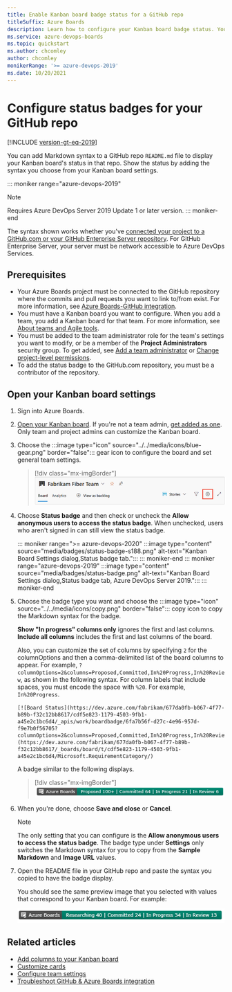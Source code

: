 ```yaml
---
title: Enable Kanban board badge status for a GitHub repo
titleSuffix: Azure Boards
description: Learn how to configure your Kanban board badge status. You can configure the badge status to appear on your GitHub repo. 
ms.service: azure-devops-boards
ms.topic: quickstart
ms.author: chcomley
author: chcomley
monikerRange: '>= azure-devops-2019'
ms.date: 10/20/2021
---
```


# Configure status badges for your GitHub repo 

[!INCLUDE [version-gt-eq-2019](../../includes/version-gt-eq-2019.md)] 
 
You can add Markdown syntax to a GitHub repo `README.md` file to display your Kanban board's status in that repo. Show the status by adding the syntax you choose from your Kanban board settings.  

::: moniker range="azure-devops-2019"
> [!NOTE]   
> Requires Azure DevOps Server 2019 Update 1 or later version. 
::: moniker-end

The syntax shown works whether you've [connected your project to a GitHub.com or your GitHub Enterprise Server repository](connect-to-github.md). For GitHub Enterprise Server, your server must be network accessible to Azure DevOps Services. 

## Prerequisites 

* Your Azure Boards project must be connected to the GitHub repository where the commits and pull requests you want to link to/from exist. For more information, see [Azure Boards-GitHub integration](index.md).  
* You must have a Kanban board you want to configure. When you add a team, you add a Kanban board for that team. For more information, see [About teams and Agile tools](../../organizations/settings/about-teams-and-settings.md).
* You must be added to the team administrator role for the team's settings you want to modify, or be a member of the **Project Administrators** security group. To get added, see [Add a team administrator](../../organizations/settings/add-team-administrator.md) or [Change project-level permissions](../../organizations/security/change-project-level-permissions.md).
* To add the status badge to the GitHub.com repository, you must be a contributor of the repository.  


## Open your Kanban board settings 

1. Sign into Azure Boards. 

1.  [Open your Kanban board](../boards/kanban-quickstart.md). If you're not a team admin, [get added as one](../../organizations/settings/add-team-administrator.md). Only team and project admins can customize the Kanban board.

1. Choose the  :::image type="icon" source="../../media/icons/blue-gear.png" border="false":::  gear icon to configure the board and set general team settings.  

	> [!div class="mx-imgBorder"]
	> ![Open board settings for a team, vert nav](../../organizations/settings/media/configure-team/open-board-settings.png)  

1. Choose **Status badge** and then check or uncheck the **Allow anonymous users to access the status badge**. When unchecked, users who aren't signed in can still view the status badge.

	::: moniker range=">= azure-devops-2020"
	:::image type="content" source="media/badges/status-badge-s188.png" alt-text="Kanban Board Settings dialog,Status badge tab.":::
	::: moniker-end
	::: moniker range="azure-devops-2019"
	:::image type="content" source="media/badges/status-badge.png" alt-text="Kanban Board Settings dialog,Status badge tab, Azure DevOps Server 2019.":::
	::: moniker-end

1. Choose the badge type you want and choose the :::image type="icon" source="../../media/icons/copy.png" border="false"::: copy icon to copy the Markdown syntax for the badge. 

	**Show "In progress" columns only** ignores the first and last columns.  
	**Include all columns** includes the first and last columns of the board.  
	
	Also, you can customize the set of columns by specifying `2` for the columnOptions and then a comma-delimited list of the board columns to appear. For example, `?columnOptions=2&columns=Proposed,Committed,In%20Progress,In%20Review`, as shown in the following syntax. For column labels that include spaces, you must encode the space with `%20`. For example, `In%20Progress`.

	```
	[![Board Status](https://dev.azure.com/fabrikam/677da0fb-b067-4f77-b89b-f32c12bb8617/cdf5e823-1179-4503-9fb1-a45e2c1bc6d4/_apis/work/boardbadge/6fa7b56f-d27c-4e96-957d-f9e7b0f56705?columnOptions=2&columns=Proposed,Committed,In%20Progress,In%20Review)](https://dev.azure.com/fabrikam/677da0fb-b067-4f77-b89b-f32c12bb8617/_boards/board/t/cdf5e823-1179-4503-9fb1-a45e2c1bc6d4/Microsoft.RequirementCategory/)
	```

	A badge similar to the following displays. 

	> [!div class="mx-imgBorder"]
	> ![A badge that displays.](media/badges/custom-columns.png) 

2. When you're done, choose <strong>Save and close</strong> or <strong>Cancel</strong>.

	> [!NOTE]  
	> The only setting that you can configure is the <strong>Allow anonymous users to access the status badge</strong>. The badge type under <strong> Settings</strong> only switches the  Markdown syntax for you to copy from the <strong>Sample Markdown</strong> and <strong>Image URL</strong> values. 

3. Open the README file in your GitHub repo and paste the syntax you copied to have the badge display.  

	You should see the same preview image that you selected with values that correspond to your Kanban board. For example: 

	![Status badge in gitHub repo](media/badges/badge-status-all-columns.png) 


## Related articles

- [Add columns to your Kanban board](../boards/add-columns.md)
- [Customize cards](../boards/customize-cards.md)
- [Configure team settings](../../organizations/settings/manage-teams.md) 
- [Troubleshoot GitHub & Azure Boards integration](troubleshoot-github-connection.md)